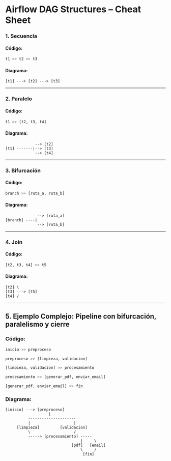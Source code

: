 #  Airflow DAG Structures – Cheat Sheet

### 1. **Secuencia**

#### Código:
```python
t1 >> t2 >> t3
```

#### Diagrama:
```
[t1] ---> [t2] ---> [t3]
```

---

### 2. **Paralelo**

#### Código:
```python
t1 >> [t2, t3, t4]
```

#### Diagrama:
```
             --> [t2] 
[t1] -------|--> [t3] 
             --> [t4]
```

---

### 3. **Bifurcación**

#### Código:
```python
branch >> [ruta_a, ruta_b]
```

#### Diagrama:
```
              --> [ruta_a]
[branch] ----|
              --> [ruta_b]
```

---

### 4. **Join**

#### Código:
```python
[t2, t3, t4] >> t5
```

#### Diagrama:
```
[t2] \
[t3] ---> [t5]
[t4] /
```

---

## 5. **Ejemplo Complejo: Pipeline con bifurcación, paralelismo y cierre**

### Código:
```python
inicio >> preproceso

preproceso >> [limpieza, validacion]

[limpieza, validacion] >> procesamiento

procesamiento >> [generar_pdf, enviar_email]

[generar_pdf, enviar_email] >> fin
```

### Diagrama:
```
[inicio] ---> [preproceso]
                   |
          ---------------------
          |                   |
     [limpieza]         [validacion]
          \                   /
          -----> [procesamiento] -----
                                 |     \
                             [pdf]   [email]
                                 \     /
                                  [fin]
```

 